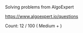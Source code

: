 Solving problems from AlgoExpert

https://www.algoexpert.io/questions


Count: 12 / 100 ( Medium + )